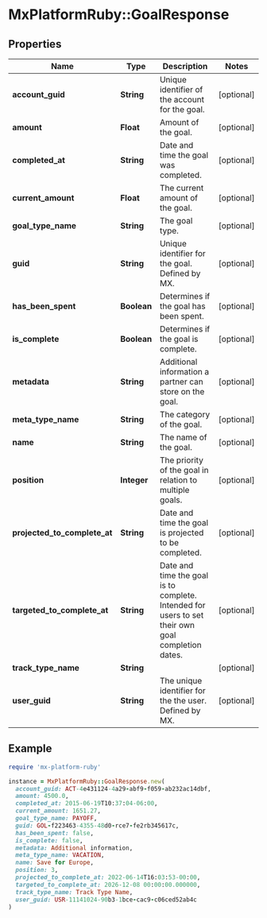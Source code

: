 # MxPlatformRuby::GoalResponse

## Properties

| Name | Type | Description | Notes |
| ---- | ---- | ----------- | ----- |
| **account_guid** | **String** | Unique identifier of the account for the goal. | [optional] |
| **amount** | **Float** | Amount of the goal. | [optional] |
| **completed_at** | **String** | Date and time the goal was completed. | [optional] |
| **current_amount** | **Float** | The current amount of the goal. | [optional] |
| **goal_type_name** | **String** | The goal type. | [optional] |
| **guid** | **String** | Unique identifier for the goal. Defined by MX. | [optional] |
| **has_been_spent** | **Boolean** | Determines if the goal has been spent. | [optional] |
| **is_complete** | **Boolean** | Determines if the goal is complete. | [optional] |
| **metadata** | **String** | Additional information a partner can store on the goal. | [optional] |
| **meta_type_name** | **String** | The category of the goal. | [optional] |
| **name** | **String** | The name of the goal. | [optional] |
| **position** | **Integer** | The priority of the goal in relation to multiple goals. | [optional] |
| **projected_to_complete_at** | **String** | Date and time the goal is projected to be completed. | [optional] |
| **targeted_to_complete_at** | **String** | Date and time the goal is to complete. Intended for users to set their own goal completion dates. | [optional] |
| **track_type_name** | **String** |  | [optional] |
| **user_guid** | **String** | The unique identifier for the the user. Defined by MX. | [optional] |

## Example

```ruby
require 'mx-platform-ruby'

instance = MxPlatformRuby::GoalResponse.new(
  account_guid: ACT-4e431124-4a29-abf9-f059-ab232ac14dbf,
  amount: 4500.0,
  completed_at: 2015-06-19T10:37:04-06:00,
  current_amount: 1651.27,
  goal_type_name: PAYOFF,
  guid: GOL-f223463-4355-48d0-rce7-fe2rb345617c,
  has_been_spent: false,
  is_complete: false,
  metadata: Additional information,
  meta_type_name: VACATION,
  name: Save for Europe,
  position: 3,
  projected_to_complete_at: 2022-06-14T16:03:53-00:00,
  targeted_to_complete_at: 2026-12-08 00:00:00.000000,
  track_type_name: Track Type Name,
  user_guid: USR-11141024-90b3-1bce-cac9-c06ced52ab4c
)
```

